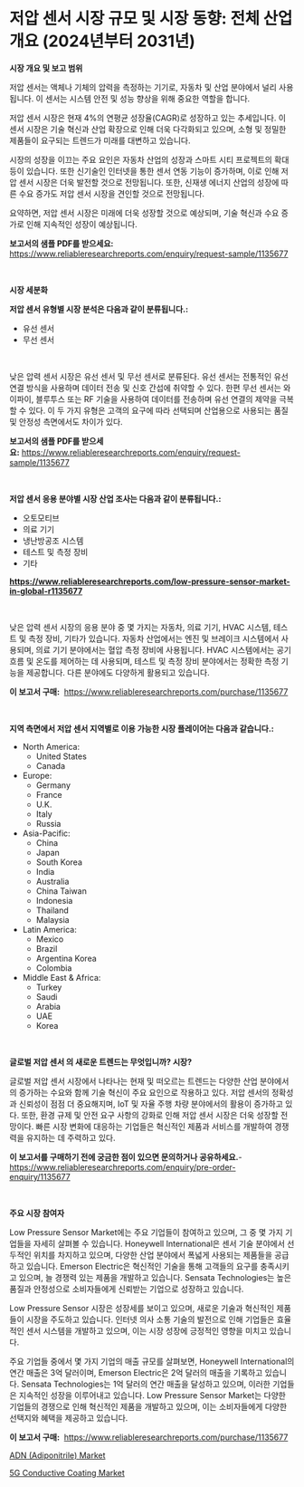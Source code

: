 <p><h1>저압 센서 시장 규모 및 시장 동향: 전체 산업 개요 (2024년부터 2031년)</h1></p><p><strong>시장 개요 및 보고 범위</strong></p>
<p><p>저압 센서는 액체나 기체의 압력을 측정하는 기기로, 자동차 및 산업 분야에서 널리 사용됩니다. 이 센서는 시스템 안전 및 성능 향상을 위해 중요한 역할을 합니다.</p><p>저압 센서 시장은 현재 4%의 연평균 성장율(CAGR)로 성장하고 있는 추세입니다. 이 센서 시장은 기술 혁신과 산업 확장으로 인해 더욱 다각화되고 있으며, 소형 및 정밀한 제품들이 요구되는 트렌드가 미래를 대변하고 있습니다.</p><p>시장의 성장을 이끄는 주요 요인은 자동차 산업의 성장과 스마트 시티 프로젝트의 확대 등이 있습니다. 또한 신기술인 인터넷을 통한 센서 연동 기능이 증가하며, 이로 인해 저압 센서 시장은 더욱 발전할 것으로 전망됩니다. 또한, 신재생 에너지 산업의 성장에 따른 수요 증가도 저압 센서 시장을 견인할 것으로 전망됩니다.</p><p>요약하면, 저압 센서 시장은 미래에 더욱 성장할 것으로 예상되며, 기술 혁신과 수요 증가로 인해 지속적인 성장이 예상됩니다.</p></p>
<p><strong>보고서의 샘플 PDF를 받으세요:</strong> <a href="https://www.reliableresearchreports.com/enquiry/request-sample/1135677">https://www.reliableresearchreports.com/enquiry/request-sample/1135677</a></p>
<p>&nbsp;</p>
<p><strong>시장 세분화</strong></p>
<p><strong>저압 센서 유형별 시장 분석은 다음과 같이 분류됩니다.:</strong></p>
<p><ul><li>유선 센서</li><li>무선 센서</li></ul></p>
<p>&nbsp;</p>
<p><p>낮은 압력 센서 시장은 유선 센서 및 무선 센서로 분류된다. 유선 센서는 전통적인 유선 연결 방식을 사용하며 데이터 전송 및 신호 간섭에 취약할 수 있다. 한편 무선 센서는 와이파이, 블루투스 또는 RF 기술을 사용하여 데이터를 전송하며 유선 연결의 제약을 극복할 수 있다. 이 두 가지 유형은 고객의 요구에 따라 선택되며 산업용으로 사용되는 품질 및 안정성 측면에서도 차이가 있다.</p></p>
<p><strong>보고서의 샘플 PDF를 받으세요:</strong>&nbsp;<a href="https://www.reliableresearchreports.com/enquiry/request-sample/1135677">https://www.reliableresearchreports.com/enquiry/request-sample/1135677</a></p>
<p>&nbsp;</p>
<p><strong> 저압 센서 응용 분야별 시장 산업 조사는 다음과 같이 분류됩니다.:</strong></p>
<p><ul><li>오토모티브</li><li>의료 기기</li><li>냉난방공조 시스템</li><li>테스트 및 측정 장비</li><li>기타</li></ul></p>
<p><strong><a href="https://www.reliableresearchreports.com/low-pressure-sensor-market-in-global-r1135677">https://www.reliableresearchreports.com/low-pressure-sensor-market-in-global-r1135677</a></strong></p>
<p>&nbsp;</p>
<p><p>낮은 압력 센서 시장의 응용 분야 중 몇 가지는 자동차, 의료 기기, HVAC 시스템, 테스트 및 측정 장비, 기타가 있습니다. 자동차 산업에서는 엔진 및 브레이크 시스템에서 사용되며, 의료 기기 분야에서는 혈압 측정 장비에 사용됩니다. HVAC 시스템에서는 공기 흐름 및 온도를 제어하는 데 사용되며, 테스트 및 측정 장비 분야에서는 정확한 측정 기능을 제공합니다. 다른 분야에도 다양하게 활용되고 있습니다.</p></p>
<p><strong>이 보고서 구매:</strong>&nbsp; <a href="https://www.reliableresearchreports.com/purchase/1135677">https://www.reliableresearchreports.com/purchase/1135677</a></p>
<p>&nbsp;</p>
<p><strong>지역 측면에서 저압 센서 지역별로 이용 가능한 시장 플레이어는 다음과 같습니다.:</strong></p>
<p><ul>
    <li>
        North America:
        <ul>
            <li>United States</li>
            <li>Canada</li>
        </ul>
    </li>
    <li>
        Europe:
        <ul>
            <li>Germany</li>
            <li>France</li>
            <li>U.K.</li>
            <li>Italy</li>
            <li>Russia</li>
        </ul>
    </li>
    <li>
        Asia-Pacific:
        <ul>
            <li>China</li>
            <li>Japan</li>
            <li>South Korea</li>
            <li>India</li>
            <li>Australia</li>
            <li>China Taiwan</li>
            <li>Indonesia</li>
            <li>Thailand</li>
            <li>Malaysia</li>
        </ul>
    </li>
    <li>
        Latin America:
        <ul>
            <li>Mexico</li>
            <li>Brazil</li>
            <li>Argentina Korea</li>
            <li>Colombia</li>
        </ul>
    </li>
    <li>
        Middle East & Africa:
        <ul>
            <li>Turkey</li>
            <li>Saudi</li>
            <li>Arabia</li>
            <li>UAE</li>
            <li>Korea</li>
        </ul>
    </li>
    </ul></p>
<p>&nbsp;</p>
<p><strong>글로벌 저압 센서 의 새로운 트렌드는 무엇입니까? 시장?</strong></p>
<p><p>글로벌 저압 센서 시장에서 나타나는 현재 및 떠오르는 트렌드는 다양한 산업 분야에서의 증가하는 수요와 함께 기술 혁신이 주요 요인으로 작용하고 있다. 저압 센서의 정확성과 신뢰성이 점점 더 중요해지며, IoT 및 자율 주행 차량 분야에서의 활용이 증가하고 있다. 또한, 환경 규제 및 안전 요구 사항의 강화로 인해 저압 센서 시장은 더욱 성장할 전망이다. 빠른 시장 변화에 대응하는 기업들은 혁신적인 제품과 서비스를 개발하여 경쟁력을 유지하는 데 주력하고 있다.</p></p>
<p><strong>이 보고서를 구매하기 전에 궁금한 점이 있으면 문의하거나 공유하세요.</strong>- <a href="https://www.reliableresearchreports.com/enquiry/pre-order-enquiry/1135677">https://www.reliableresearchreports.com/enquiry/pre-order-enquiry/1135677</a></p>
<p>&nbsp;</p>
<p><strong>주요 시장 참여자</strong></p>
<p><p>Low Pressure Sensor Market에는 주요 기업들이 참여하고 있으며, 그 중 몇 가지 기업들을 자세히 살펴볼 수 있습니다. Honeywell International은 센서 기술 분야에서 선두적인 위치를 차지하고 있으며, 다양한 산업 분야에서 폭넓게 사용되는 제품들을 공급하고 있습니다. Emerson Electric은 혁신적인 기술을 통해 고객들의 요구를 충족시키고 있으며, 늘 경쟁력 있는 제품을 개발하고 있습니다. Sensata Technologies는 높은 품질과 안정성으로 소비자들에게 신뢰받는 기업으로 성장하고 있습니다.</p><p>Low Pressure Sensor 시장은 성장세를 보이고 있으며, 새로운 기술과 혁신적인 제품들이 시장을 주도하고 있습니다. 인터넷 의사 소통 기술의 발전으로 인해 기업들은 효율적인 센서 시스템을 개발하고 있으며, 이는 시장 성장에 긍정적인 영향을 미치고 있습니다.</p><p>주요 기업들 중에서 몇 가지 기업의 매출 규모를 살펴보면, Honeywell International의 연간 매출은 3억 달러이며, Emerson Electric은 2억 달러의 매출을 기록하고 있습니다. Sensata Technologies는 1억 달러의 연간 매출을 달성하고 있으며, 이러한 기업들은 지속적인 성장을 이루어내고 있습니다. Low Pressure Sensor Market는 다양한 기업들의 경쟁으로 인해 혁신적인 제품을 개발하고 있으며, 이는 소비자들에게 다양한 선택지와 혜택을 제공하고 있습니다.</p></p>
<p><strong>이 보고서 구매:</strong>&nbsp;&nbsp;<a href="https://www.reliableresearchreports.com/purchase/1135677">https://www.reliableresearchreports.com/purchase/1135677</a></p>
<p><p><a href="https://changeable-paste-463.notion.site/ADN-Adiponitrile-Market-Insights-into-Market-CAGR-Market-Trends-and-Growth-Strategies-fe9dacb6feec47ad8458e95c2f508c17">ADN (Adiponitrile) Market</a></p><p><a href="https://fuschia-pecorino-a6d.notion.site/5G-Conductive-Coating-Market-Trends-and-Market-Analysis-forecasted-for-period-2024-2031-cb4b798888d241c287f6983a2353479a">5G Conductive Coating Market</a></p></p>